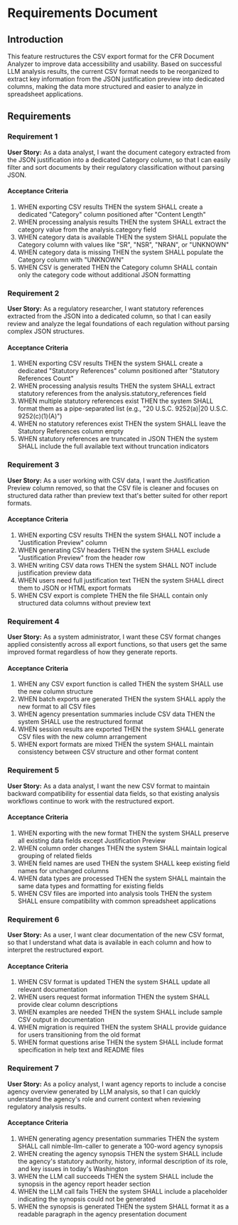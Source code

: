 # Requirements Document

## Introduction

This feature restructures the CSV export format for the CFR Document Analyzer to improve data accessibility and usability. Based on successful LLM analysis results, the current CSV format needs to be reorganized to extract key information from the JSON justification preview into dedicated columns, making the data more structured and easier to analyze in spreadsheet applications.

## Requirements

### Requirement 1

**User Story:** As a data analyst, I want the document category extracted from the JSON justification into a dedicated Category column, so that I can easily filter and sort documents by their regulatory classification without parsing JSON.

#### Acceptance Criteria

1. WHEN exporting CSV results THEN the system SHALL create a dedicated "Category" column positioned after "Content Length"
2. WHEN processing analysis results THEN the system SHALL extract the category value from the analysis.category field
3. WHEN category data is available THEN the system SHALL populate the Category column with values like "SR", "NSR", "NRAN", or "UNKNOWN"
4. WHEN category data is missing THEN the system SHALL populate the Category column with "UNKNOWN"
5. WHEN CSV is generated THEN the Category column SHALL contain only the category code without additional JSON formatting

### Requirement 2

**User Story:** As a regulatory researcher, I want statutory references extracted from the JSON into a dedicated column, so that I can easily review and analyze the legal foundations of each regulation without parsing complex JSON structures.

#### Acceptance Criteria

1. WHEN exporting CSV results THEN the system SHALL create a dedicated "Statutory References" column positioned after "Statutory References Count"
2. WHEN processing analysis results THEN the system SHALL extract statutory references from the analysis.statutory_references field
3. WHEN multiple statutory references exist THEN the system SHALL format them as a pipe-separated list (e.g., "20 U.S.C. 9252(a)|20 U.S.C. 9252(c)(1)(A)")
4. WHEN no statutory references exist THEN the system SHALL leave the Statutory References column empty
5. WHEN statutory references are truncated in JSON THEN the system SHALL include the full available text without truncation indicators

### Requirement 3

**User Story:** As a user working with CSV data, I want the Justification Preview column removed, so that the CSV file is cleaner and focuses on structured data rather than preview text that's better suited for other report formats.

#### Acceptance Criteria

1. WHEN exporting CSV results THEN the system SHALL NOT include a "Justification Preview" column
2. WHEN generating CSV headers THEN the system SHALL exclude "Justification Preview" from the header row
3. WHEN writing CSV data rows THEN the system SHALL NOT include justification preview data
4. WHEN users need full justification text THEN the system SHALL direct them to JSON or HTML export formats
5. WHEN CSV export is complete THEN the file SHALL contain only structured data columns without preview text

### Requirement 4

**User Story:** As a system administrator, I want these CSV format changes applied consistently across all export functions, so that users get the same improved format regardless of how they generate reports.

#### Acceptance Criteria

1. WHEN any CSV export function is called THEN the system SHALL use the new column structure
2. WHEN batch exports are generated THEN the system SHALL apply the new format to all CSV files
3. WHEN agency presentation summaries include CSV data THEN the system SHALL use the restructured format
4. WHEN session results are exported THEN the system SHALL generate CSV files with the new column arrangement
5. WHEN export formats are mixed THEN the system SHALL maintain consistency between CSV structure and other format content

### Requirement 5

**User Story:** As a data analyst, I want the new CSV format to maintain backward compatibility for essential data fields, so that existing analysis workflows continue to work with the restructured export.

#### Acceptance Criteria

1. WHEN exporting with the new format THEN the system SHALL preserve all existing data fields except Justification Preview
2. WHEN column order changes THEN the system SHALL maintain logical grouping of related fields
3. WHEN field names are used THEN the system SHALL keep existing field names for unchanged columns
4. WHEN data types are processed THEN the system SHALL maintain the same data types and formatting for existing fields
5. WHEN CSV files are imported into analysis tools THEN the system SHALL ensure compatibility with common spreadsheet applications

### Requirement 6

**User Story:** As a user, I want clear documentation of the new CSV format, so that I understand what data is available in each column and how to interpret the restructured export.

#### Acceptance Criteria

1. WHEN CSV format is updated THEN the system SHALL update all relevant documentation
2. WHEN users request format information THEN the system SHALL provide clear column descriptions
3. WHEN examples are needed THEN the system SHALL include sample CSV output in documentation
4. WHEN migration is required THEN the system SHALL provide guidance for users transitioning from the old format
5. WHEN format questions arise THEN the system SHALL include format specification in help text and README files

### Requirement 7

**User Story:** As a policy analyst, I want agency reports to include a concise agency overview generated by LLM analysis, so that I can quickly understand the agency's role and current context when reviewing regulatory analysis results.

#### Acceptance Criteria

1. WHEN generating agency presentation summaries THEN the system SHALL call nimble-llm-caller to generate a 100-word agency synopsis
2. WHEN creating the agency synopsis THEN the system SHALL include the agency's statutory authority, history, informal description of its role, and key issues in today's Washington
3. WHEN the LLM call succeeds THEN the system SHALL include the synopsis in the agency report header section
4. WHEN the LLM call fails THEN the system SHALL include a placeholder indicating the synopsis could not be generated
5. WHEN the synopsis is generated THEN the system SHALL format it as a readable paragraph in the agency presentation document